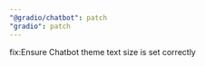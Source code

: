```yaml
---
"@gradio/chatbot": patch
"gradio": patch
---
```


fix:Ensure Chatbot theme text size is set correctly

